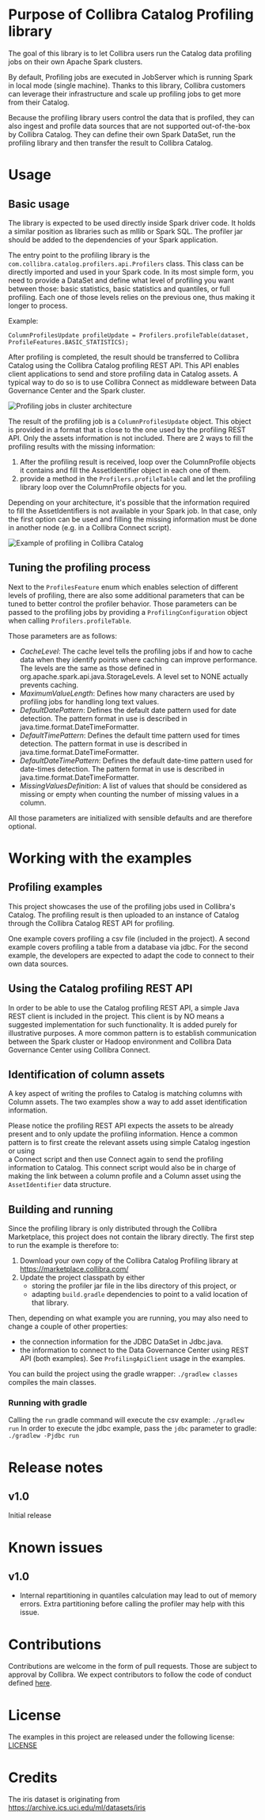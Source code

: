 # Purpose of Collibra Catalog Profiling library

The goal of this library is to let Collibra users run the Catalog data profiling jobs 
on their own Apache Spark clusters. 

By default, Profiling jobs are executed in JobServer which is running Spark in 
local mode (single machine). Thanks to this library, Collibra customers can 
leverage their infrastructure and scale up profiling jobs to get more from their 
Catalog.

Because the profiling library users control the data that is profiled, they can also 
ingest and profile data sources that are not supported out-of-the-box by Collibra 
Catalog. They can define their own Spark DataSet, run the profiling library and then 
transfer the result to Collibra Catalog.   

# Usage

## Basic usage
The library is expected to be used directly inside Spark driver code. It holds a 
similar position as libraries such as mllib or Spark SQL. The profiler jar should be
added to the dependencies of your Spark application.

The entry point to the profiling library is the 
`com.collibra.catalog.profilers.api.Profilers` class. This class can be directly imported
and used in your Spark code. In its most simple form, you need to provide a DataSet and 
define what level of profiling you want between those: basic statistics, basic statistics
and quantiles, or full profiling. Each one of those levels relies on the previous one, thus
making it longer to process.

Example:  
```
ColumnProfilesUpdate profileUpdate = Profilers.profileTable(dataset, ProfileFeatures.BASIC_STATISTICS);
```

After profiling is completed, the result should be transferred to Collibra Catalog
using the Collibra Catalog profiling REST API. This API enables client applications 
to send and store profiling data in Catalog assets.  A typical way to do so is 
to use Collibra Connect as middleware between Data Governance Center and the Spark 
cluster.

![Profiling jobs in cluster architecture](doc/profiling_jobs_in_cluster_small.png "Example of architecture for running profiling jobs in a cluster")

The result of the profiling job is a `ColumnProfilesUpdate` object. This object is 
provided in a format that is close to the one used by the profiling REST API. 
Only the assets information is not included. There are 2 ways to fill the profiling 
results with the missing information:
1. After the profiling result is received, loop over the ColumnProfile objects it 
contains and fill the AssetIdentifier object in each one of them.
2. provide a method in the `Profilers.profileTable` call and let the profiling library
loop over the ColumnProfile objects for you.

Depending on your architecture, it's possible that the information required to fill the 
AssetIdentifiers is not available in your Spark job. In that case, only the first option 
can be used and filling the missing information must be done in another node (e.g. in a
Collibra Connect script).  

![Example of profiling in Collibra Catalog](doc/iris_class_profile_small.png "Example of profiling in Collibra Catalog")

## Tuning the profiling process

Next to the `ProfilesFeature` enum which enables selection of different levels of profiling,
there are also some additional parameters that can be tuned to better control the profiler
behavior. Those parameters can be passed to the profiling jobs by providing a 
`ProfilingConfiguration` object when calling `Profilers.profileTable`.

Those parameters are as follows:
* _CacheLevel_: The cache level tells the profiling jobs if and how to cache data when 
                they identify points where caching can improve performance. The levels 
                are the same as those defined in org.apache.spark.api.java.StorageLevels.
                A level set to NONE actually prevents caching.
* _MaximumValueLength_: Defines how many characters are used by profiling jobs for handling 
                        long text values.
* _DefaultDatePattern_: Defines the default date pattern used for date detection.
                        The pattern format in use is described in java.time.format.DateTimeFormatter.
* _DefaultTimePattern_: Defines the default time pattern used for times detection.
                        The pattern format in use is described in java.time.format.DateTimeFormatter.
* _DefaultDateTimePattern_: Defines the default date-time pattern used for date-times detection.
                            The pattern format in use is described in java.time.format.DateTimeFormatter.
* _MissingValuesDefinition_: A list of values that should be considered as missing or empty 
                             when counting the number of missing values in a column.

All those parameters are initialized with sensible defaults and are therefore optional.

# Working with the examples

## Profiling examples

This project showcases the use of the profiling jobs used in Collibra's
Catalog.
The profiling result is then uploaded to an instance of Catalog through
the Collibra Catalog REST API for profiling.

One example covers profiling a csv file (included in the project).
A second example covers profiling a table from a database via jdbc. For the second
example, the developers are expected to adapt the code to connect to their own data 
sources.

## Using the Catalog profiling REST API

In order to be able to use the Catalog profiling REST API, a simple Java
REST client is included in the project. This client is by NO means a
suggested implementation for such functionality. It is added purely for
illustrative purposes. A more common pattern is to establish communication 
between the Spark cluster or Hadoop environment and 
Collibra Data Governance Center using Collibra Connect. 

## Identification of column assets

A key aspect of writing the profiles to Catalog is matching columns with
Column assets. The two examples show a way to add asset identification
information.

Please notice the profiling REST API expects the assets to be already present
and to only update the profiling information. Hence a common pattern is to 
first create the relevant assets using simple Catalog ingestion or using  
a Connect script and then use Connect again to send the profiling information
to Catalog. This connect script would also be in charge of making the link 
between a column profile and a Column asset using the `AssetIdentifier` data 
structure.  

## Building and running

Since the profiling library is only distributed through the Collibra Marketplace, 
this project does not contain the library directly. The first step to run the example
is therefore to:
1. Download your own copy of the Collibra Catalog Profiling library at https://marketplace.collibra.com/
2. Update the project classpath by either
    * storing the profiler jar file in the libs directory of this project, or
    * adapting `build.gradle` dependencies to point to a valid location of that library.
    
Then, depending on what example you are running, you may also need to change a
couple of other properties:
* the connection information for the JDBC DataSet in Jdbc.java.
* the information to connect to the Data Governance Center using REST API 
  (both examples). See `ProfilingApiClient` usage in the examples.
  
You can build the project using the gradle wrapper: `./gradlew classes` compiles the main
classes.

### Running with gradle

Calling the `run` gradle command will execute the csv example:
`./gradlew run`
In order to execute the jdbc example, pass the `jdbc` parameter to
gradle: `./gradlew -Pjdbc run`

# Release notes

## v1.0 
Initial release

# Known issues

## v1.0
* Internal repartitioning in quantiles calculation may lead to out of memory errors. 
  Extra partitioning before calling the profiler may help with this issue. 

# Contributions

Contributions are welcome in the form of pull requests. Those are subject to approval by Collibra.
We expect contributors to follow the code of conduct defined [here](CODE_OF_CONDUCT.md). 

# License

The examples in this project are released under the following license: [LICENSE](LICENSE)

# Credits

The iris dataset is originating from https://archive.ics.uci.edu/ml/datasets/iris
